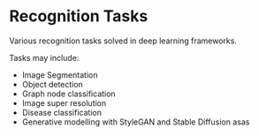 # Recognition Tasks
Various recognition tasks solved in deep learning frameworks.

Tasks may include:
* Image Segmentation
* Object detection
* Graph node classification
* Image super resolution
* Disease classification
* Generative modelling with StyleGAN and Stable Diffusion
asas
